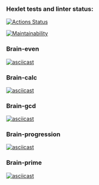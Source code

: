 ### Hexlet tests and linter status:
[![Actions Status](https://github.com/achevozerov/python-project-49/workflows/hexlet-check/badge.svg)](https://github.com/achevozerov/python-project-49/actions)

[![Maintainability](https://api.codeclimate.com/v1/badges/8fe050c33784d0717b80/maintainability)](https://codeclimate.com/github/achevozerov/python-project-49/maintainability)

### Brain-even
[![asciicast](https://asciinema.org/a/tJIfYdGARGOHg18C7YpDW4KDX.svg)](https://asciinema.org/a/tJIfYdGARGOHg18C7YpDW4KDX)

### Brain-calc
[![asciicast](https://asciinema.org/a/D0acj2HsMDFW1Lx2ebvb4Bek5.svg)](https://asciinema.org/a/D0acj2HsMDFW1Lx2ebvb4Bek5)

### Brain-gcd
[![asciicast](https://asciinema.org/a/Q5JDNYLmKc8jjEkNZy4tXX85s.svg)](https://asciinema.org/a/Q5JDNYLmKc8jjEkNZy4tXX85s)

### Brain-progression

[![asciicast](https://asciinema.org/a/GbmjALf3xUYf9gTT4ECTEhctj.svg)](https://asciinema.org/a/GbmjALf3xUYf9gTT4ECTEhctj)

### Brain-prime

[![asciicast](https://asciinema.org/a/HVIsF62fZ6XI4v33O1sFzatic.svg)](https://asciinema.org/a/HVIsF62fZ6XI4v33O1sFzatic)
